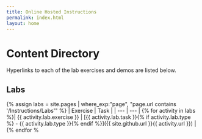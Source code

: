 ```yaml
---
title: Online Hosted Instructions
permalink: index.html
layout: home
---
```


# Content Directory

Hyperlinks to each of the lab exercises and demos are listed below.

## Labs

{% assign labs = site.pages | where_exp:"page", "page.url contains '/Instructions/Labs'" %}
| Exercise | Task |
| --- | --- |
{% for activity in labs  %}| {{ activity.lab.exercise }} | [{{ activity.lab.task }}{% if activity.lab.type %} - {{ activity.lab.type }}{% endif %}]({{ site.github.url }}{{ activity.url }}) |
{% endfor %
